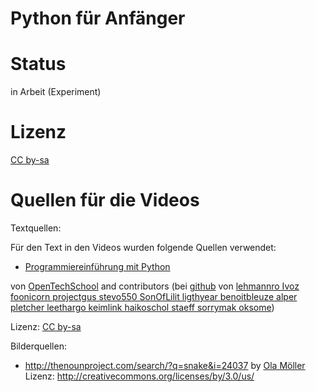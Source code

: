 # Python für Anfänger

# Status

in Arbeit (Experiment)

# Lizenz

[CC by-sa](http://creativecommons.org/licenses/by-sa/3.0/)

# Quellen für die Videos

Textquellen:

Für den Text in den Videos wurden folgende Quellen verwendet:

* [Programmiereinführung mit Python](http://opentechschool.github.io/python-beginners/de/index.html)

von [OpenTechSchool](http://opentechschool.org/) and contributors (bei [github](http://github.com/OpenTechSchool/python-beginners) von [lehmannro Ivoz foonicorn projectgus stevo550 SonOfLilit ligthyear benoitbleuze alper pletcher leethargo keimlink haikoschol staeff sorrymak oksome](http://github.com/OpenTechSchool/python-beginners/graphs/contributors))

Lizenz: [CC by-sa](http://creativecommons.org/licenses/by-sa/3.0/de)

Bilderquellen:

* http://thenounproject.com/search/?q=snake&i=24037 by [Ola Möller](http://thenounproject.com/olamoller) Lizenz: http://creativecommons.org/licenses/by/3.0/us/ 
